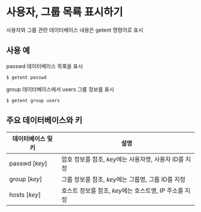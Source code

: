 # 사용자, 그룹 목룍 표시하기
사용자와 그룹 관련 데이터베이스 내용은 getent 명령어로 표시

## 사용 예
passwd 데이터베이스 목록을 표시
```
$ getent passwd
```
group 데이터베이스에서 users 그룹 정보를 표시
```
$ getent group users
```

## 주요 데이터베이스와 키

| 데이터베이스 및 키 | 설명 |
|---|---|
| passwd [*key*] | 암호 정보를 참조, *key*에는 사용자명, 사용자 ID를 지정 |
| group [*key*] | 그룹 정보를 참조, *key*에는 그룹명, 그룹 ID를 지정 |
| hosts [*key*] | 호스트 정보를 참조, *key*에는 호스트명, IP 주소를 지정| 